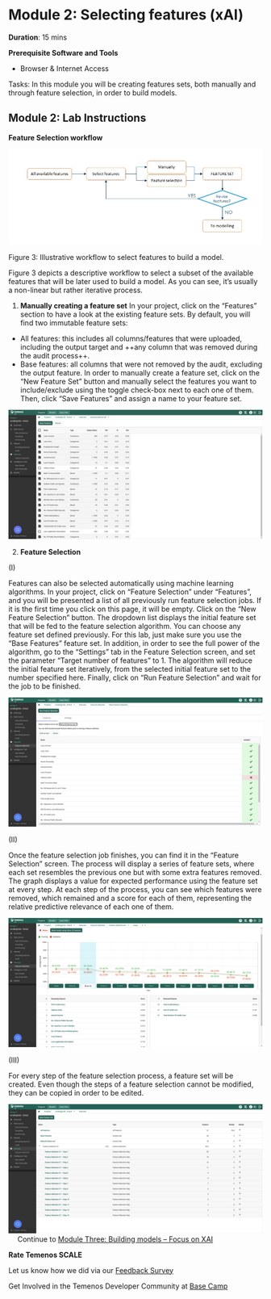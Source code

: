 # Module 2: Selecting features (xAI)

**Duration**: 15 mins

**Prerequisite Software and Tools**

- Browser & Internet Access

Tasks: In this module you will be creating features sets, both manually and through feature selection, in order to build models. 

## Module 2: Lab Instructions

**Feature Selection workflow**

![image](images/image022.png)

 
Figure 3: Illustrative workflow to select features to build a model.

Figure 3 depicts a descriptive workflow to select a subset of the available features that will be later used to build a model. As you can see, it’s usually a non-linear but rather iterative process.
 
1.	**Manually creating a feature set**
In your project, click on the “Features” section to have a look at the existing feature sets. By default, you will find two immutable feature sets:
- All features: this includes all columns/features that were uploaded, including the output target and ++any column that was removed during the audit process++.
- Base features: all columns that were not removed by the audit, excluding the output feature.
In order to manually create a feature set, click on the “New Feature Set” button and manually select the features you want to include/exclude using the toggle check-box next to each one of them. Then, click “Save Features” and assign a name to your feature set. 

![image](images/image024.png)

2. **Feature Selection**

(I)

Features can also be selected automatically using machine learning algorithms. In your project, click on “Feature Selection” under “Features”, and you will be presented a list of all previously run feature selection jobs. If it is the first time you click on this page, it will be empty. Click on the “New Feature Selection” button. The dropdown list displays the initial feature set that will be fed to the feature selection algorithm. You can choose any feature set defined previously. For this lab, just make sure you use the “Base Features” feature set. In addition, in order to see the full power of the algorithm, go to the “Settings” tab in the Feature Selection screen, and set the parameter “Target number of features” to 1. The algorithm will reduce the initial feature set iteratively, from the selected initial feature set to the number specified here. Finally, click on “Run Feature Selection” and wait for the job to be finished.
 
![image](images/image026.png)

(II)

Once the feature selection job finishes, you can find it in the “Feature Selection” screen. The process will display a series of feature sets, where each set resembles the previous one but with some extra features removed. The graph displays a value for expected performance using the feature set at every step. At each step of the process, you can see which features were removed, which remained and a score for each of them, representing the relative predictive relevance of each one of them. 
 
![image](images/image028.png)

(III)

For every step of the feature selection process, a feature set will be created. Even though the steps of a feature selection cannot be modified, they can be copied in order to be edited. 
 
![image](images/image030.png)
 
Continue to [Module Three: Building models – Focus on XAI](https://github.com/temenos/SCALE2020/blob/main/Training%20and%20Deploying%20Models%20with%20Temenos%20AI%20Platform/Module3-BuildingModulesFocusOnXAI.md)

**Rate Temenos SCALE**

Let us know how we did via our [Feedback Survey](https://forms.office.com/Pages/ResponsePage.aspx?id=D1TS1Qr2rUWGqeLnku5maQm4GcDXBTFLrQ1exd1wB_1UOTY4SFZISzRLQjU4QVVRSjlUSzExRk1CNi4u)

Get Involved in the Temenos Developer Community at [Base Camp](https://basecamp.temenos.com/s/base-camp-welcome)